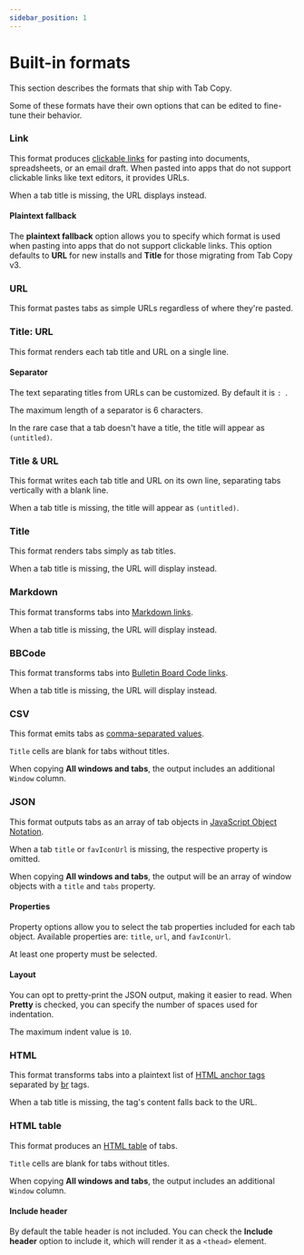 ```yaml
---
sidebar_position: 1
---
```


# Built-in formats

This section describes the formats that ship with Tab Copy.

Some of these formats have their own options that can be edited to fine-tune their behavior.

### Link

This format produces [clickable links](https://en.wikipedia.org/wiki/Hyperlink) for pasting into documents, spreadsheets, or an email draft. When pasted into apps that do not support clickable links like text editors, it provides URLs.

When a tab title is missing, the URL displays instead.

#### Plaintext fallback

The **plaintext fallback** option allows you to specify which format is used when pasting into apps that do not support clickable links. This option defaults to **URL** for new installs and **Title** for those migrating from Tab Copy v3.

### URL

This format pastes tabs as simple URLs regardless of where they're pasted.

### Title: URL

This format renders each tab title and URL on a single line.

#### Separator

The text separating titles from URLs can be customized. By default it is `: `.

The maximum length of a separator is 6 characters.

In the rare case that a tab doesn't have a title, the title will appear as `(untitled)`.

### Title & URL

This format writes each tab title and URL on its own line, separating tabs vertically with a blank line.

When a tab title is missing, the title will appear as `(untitled)`.

### Title

This format renders tabs simply as tab titles.

When a tab title is missing, the URL will display instead.

### Markdown

This format transforms tabs into [Markdown links](https://www.markdownguide.org/basic-syntax/#links).

When a tab title is missing, the URL will display instead.

### BBCode

This format transforms tabs into [Bulletin Board Code links](https://www.bbcode.org/creating-links-with-bbcode.php).

When a tab title is missing, the URL will display instead.

### CSV

This format emits tabs as [comma-separated values](https://en.wikipedia.org/wiki/Comma-separated_values).

`Title` cells are blank for tabs without titles.

When copying **All windows and tabs**, the output includes an additional `Window` column.

### JSON

This format outputs tabs as an array of tab objects in [JavaScript Object Notation](https://www.json.org/json-en.html).

When a tab `title` or `favIconUrl` is missing, the respective property is omitted.

When copying **All windows and tabs**, the output will be an array of window objects with a `title` and `tabs` property.

#### Properties

Property options allow you to select the tab properties included for each tab object. Available properties are: `title`, `url`, and `favIconUrl`.

At least one property must be selected.

#### Layout

You can opt to pretty-print the JSON output, making it easier to read. When **Pretty** is checked, you can specify the number of spaces used for indentation.

The maximum indent value is `10`.

### HTML

This format transforms tabs into a plaintext list of [HTML anchor tags](https://developer.mozilla.org/en-US/docs/Web/HTML/Element/a) separated by [br](https://developer.mozilla.org/en-US/docs/Web/HTML/Element/br) tags.

When a tab title is missing, the tag's content falls back to the URL.

### HTML table

This format produces an [HTML table](https://developer.mozilla.org/en-US/docs/Web/HTML/Element/table) of tabs.

`Title` cells are blank for tabs without titles.

When copying **All windows and tabs**, the output includes an additional `Window` column.

#### Include header

By default the table header is not included. You can check the **Include header** option to include it, which will render it as a `<thead>` element.
